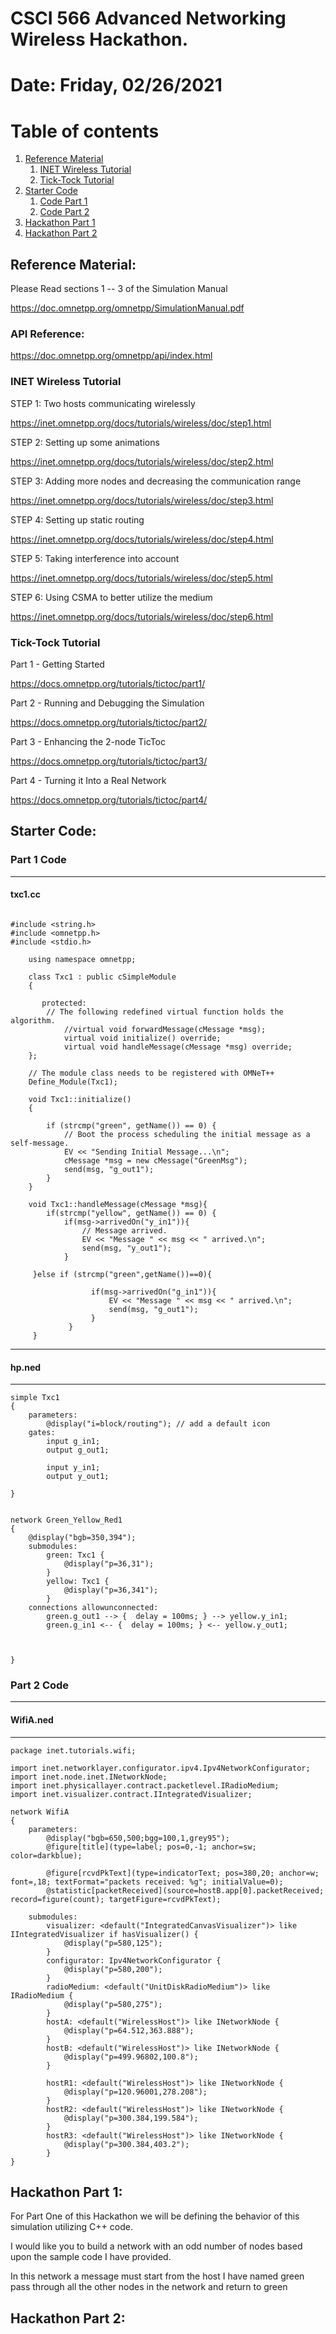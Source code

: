 # CSCI 566 Advanced Networking Wireless Hackathon.

# Date: Friday, 02/26/2021

# Table of contents
1. [Reference Material](#background)
    1. [INET Wireless Tutorial](#wireless)
    2. [Tick-Tock Tutorial](#tick_tock)
3. [Starter Code](#code)
    1. [Code Part 1](#c1)
    2. [Code Part 2](#c2)
5. [Hackathon Part 1](#part1)
6. [Hackathon Part 2](#part2)


##  Reference Material: <a name="background"></a>

Please Read sections 1 -- 3 of the Simulation Manual

https://doc.omnetpp.org/omnetpp/SimulationManual.pdf

### API Reference:

https://doc.omnetpp.org/omnetpp/api/index.html

### INET Wireless Tutorial <a name="wireless"></a>

STEP 1: Two hosts communicating wirelessly

https://inet.omnetpp.org/docs/tutorials/wireless/doc/step1.html

STEP 2: Setting up some animations

https://inet.omnetpp.org/docs/tutorials/wireless/doc/step2.html

STEP 3: Adding more nodes and decreasing the communication range

https://inet.omnetpp.org/docs/tutorials/wireless/doc/step3.html

STEP 4: Setting up static routing

https://inet.omnetpp.org/docs/tutorials/wireless/doc/step4.html

STEP 5: Taking interference into account

https://inet.omnetpp.org/docs/tutorials/wireless/doc/step5.html

STEP 6: Using CSMA to better utilize the medium

https://inet.omnetpp.org/docs/tutorials/wireless/doc/step6.html

### Tick-Tock Tutorial <a name="tick_tock"></a>

Part 1 - Getting Started

https://docs.omnetpp.org/tutorials/tictoc/part1/

Part 2 - Running and Debugging the Simulation

https://docs.omnetpp.org/tutorials/tictoc/part2/

Part 3 - Enhancing the 2-node TicToc

https://docs.omnetpp.org/tutorials/tictoc/part3/

Part 4 - Turning it Into a Real Network

https://docs.omnetpp.org/tutorials/tictoc/part4/

##  Starter Code: <a name="code"></a>

### Part 1 Code <a name="c1"></a>

-------------
#### txc1.cc

````

#include <string.h>
#include <omnetpp.h>
#include <stdio.h>

    using namespace omnetpp;

    class Txc1 : public cSimpleModule
    {

       protected:
        // The following redefined virtual function holds the algorithm.
            //virtual void forwardMessage(cMessage *msg);
            virtual void initialize() override;
            virtual void handleMessage(cMessage *msg) override;
    };

    // The module class needs to be registered with OMNeT++
    Define_Module(Txc1);

    void Txc1::initialize() 
    {

        if (strcmp("green", getName()) == 0) {
            // Boot the process scheduling the initial message as a self-message.
            EV << "Sending Initial Message...\n";
            cMessage *msg = new cMessage("GreenMsg");
            send(msg, "g_out1");
        }
    }

    void Txc1::handleMessage(cMessage *msg){
        if(strcmp("yellow", getName()) == 0) {
            if(msg->arrivedOn("y_in1")){
                // Message arrived.
                EV << "Message " << msg << " arrived.\n";
                send(msg, "y_out1");
            }

     }else if (strcmp("green",getName())==0){

                  if(msg->arrivedOn("g_in1")){
                      EV << "Message " << msg << " arrived.\n";
                      send(msg, "g_out1");
                  }
             }
     }

`````
-----------
#### hp.ned
-----------
````
simple Txc1
{
    parameters:
        @display("i=block/routing"); // add a default icon
    gates:
        input g_in1;
        output g_out1;

        input y_in1;
        output y_out1;

}


network Green_Yellow_Red1
{
    @display("bgb=350,394");
    submodules:
        green: Txc1 {
            @display("p=36,31");
        }
        yellow: Txc1 {
            @display("p=36,341");
        }
    connections allowunconnected:
        green.g_out1 --> {  delay = 100ms; } --> yellow.y_in1;
        green.g_in1 <-- {  delay = 100ms; } <-- yellow.y_out1;



}

````
### Part 2 Code <a name="c2"></a>
------
#### WifiA.ned
------
````
package inet.tutorials.wifi;

import inet.networklayer.configurator.ipv4.Ipv4NetworkConfigurator;
import inet.node.inet.INetworkNode;
import inet.physicallayer.contract.packetlevel.IRadioMedium;
import inet.visualizer.contract.IIntegratedVisualizer;

network WifiA
{
    parameters:
        @display("bgb=650,500;bgg=100,1,grey95");
        @figure[title](type=label; pos=0,-1; anchor=sw; color=darkblue);

        @figure[rcvdPkText](type=indicatorText; pos=380,20; anchor=w; font=,18; textFormat="packets received: %g"; initialValue=0);
        @statistic[packetReceived](source=hostB.app[0].packetReceived; record=figure(count); targetFigure=rcvdPkText);

    submodules:
        visualizer: <default("IntegratedCanvasVisualizer")> like IIntegratedVisualizer if hasVisualizer() {
            @display("p=580,125");
        }
        configurator: Ipv4NetworkConfigurator {
            @display("p=580,200");
        }
        radioMedium: <default("UnitDiskRadioMedium")> like IRadioMedium {
            @display("p=580,275");
        }
        hostA: <default("WirelessHost")> like INetworkNode {
            @display("p=64.512,363.888");
        }
        hostB: <default("WirelessHost")> like INetworkNode {
            @display("p=499.96802,100.8");
        }

        hostR1: <default("WirelessHost")> like INetworkNode {
            @display("p=120.96001,278.208");
        }
        hostR2: <default("WirelessHost")> like INetworkNode {
            @display("p=300.384,199.584");
        }
        hostR3: <default("WirelessHost")> like INetworkNode {
            @display("p=300.384,403.2");
        }
}

````
##  Hackathon Part 1: <a name="part1"></a>
For Part One of this Hackathon we will be defining the behavior of this simulation utilizing C++ code. 

I would like you to build a network with an odd number of nodes based upon the sample code I have provided.

In this network a message must start from the host I have named green pass through all the other nodes in the network and return to green
##  Hackathon Part 2: <a name="part2"></a>
